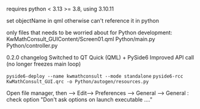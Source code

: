 requires python < 3.13 >= 3.8, using 3.10.11

set objectName in qml otherwise can't reference it in python

only files that needs to be worried about for Python development:
KwMathConsult_GUIContent/Screen01.qml
Python/main.py
Python/controller.py

0.2.0 changelog
Switched to QT Quick (QML) + PySide6
Improved API call (no longer freezes main loop)

`pyside6-deploy --name kwmathconsult --mode standalone`
`pyside6-rcc KwMathConsult_GUI.qrc -o Python/autogen/resources.py`

Open file manager, then --> Edit--> Preferences --> General --> General : check option "Don't ask options on launch executable ...."